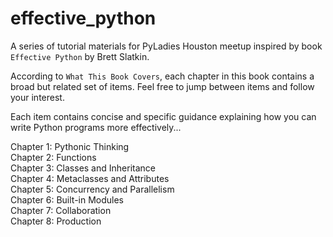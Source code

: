 # effective_python
A series of tutorial materials for PyLadies Houston meetup inspired by book `Effective Python` by Brett Slatkin.

According to `What This Book Covers`, each chapter in this book contains a broad but related set of items.
Feel free to jump between items and follow your interest.

Each item contains concise and specific guidance explaining how you can write Python programs more effectively...

Chapter 1: Pythonic Thinking <br>
Chapter 2: Functions <br>
Chapter 3: Classes and Inheritance <br>
Chapter 4: Metaclasses and Attributes <br>
Chapter 5: Concurrency and Parallelism <br>
Chapter 6: Built-in Modules <br>
Chapter 7: Collaboration <br>
Chapter 8: Production
